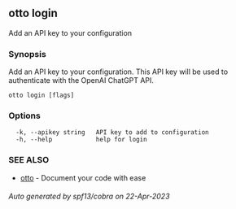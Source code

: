 ## otto login

Add an API key to your configuration

### Synopsis

Add an API key to your configuration. 
This API key will be used to authenticate with the OpenAI ChatGPT API.

```
otto login [flags]
```

### Options

```
  -k, --apikey string   API key to add to configuration
  -h, --help            help for login
```

### SEE ALSO

* [otto](otto.md)	 - Document your code with ease

###### Auto generated by spf13/cobra on 22-Apr-2023

